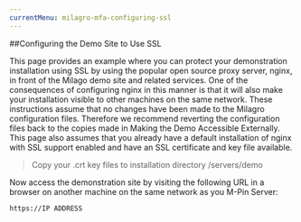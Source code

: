 ```yaml
---
currentMenu: milagro-mfa-configuring-ssl
---
```


<div id="generated-toc" class="generate_from_h2"></div>

##Configuring the Demo Site to Use SSL

This page provides an example where you can protect your demonstration installation using SSL by using the popular open source proxy server, nginx, in front of the Milago demo site and related services. One of the consequences of configuring nginx in this manner is that it will also make your installation visible to other machines on the same network. These instructions assume that no changes have been made to the Milagro configuration files. Therefore we recommend reverting the configuration files back to the copies made in Making the Demo Accessible Externally.<br />
This page also assumes that you already have a default installation of nginx with SSL support enabled and have an SSL certificate and key file available.


>Copy your .crt key files to installation directory /servers/demo

Now access the demonstration site by visiting the following URL in a browser on another machine on the same network as you M-Pin Server:
```
https://IP ADDRESS

